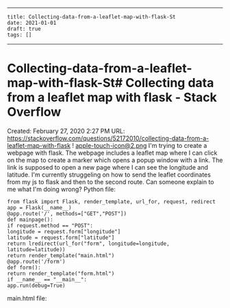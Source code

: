 
---
    title: Collecting-data-from-a-leaflet-map-with-flask-St
    date: 2021-01-01    
    draft: true
    tags: []
---
# Collecting-data-from-a-leaflet-map-with-flask-St# Collecting data from a leaflet map with flask - Stack Overflow
Created: February 27, 2020 2:27 PM
URL: https://stackoverflow.com/questions/52172010/collecting-data-from-a-leaflet-map-with-flask
!
[apple-touch-icon@2.png](Collecting%20data%20from%20a%20leaflet%20map%20with%20flask%20-%20St%20e9cb5ecdccdb4285b34f8c2c98711b48/apple-touch-icon2.png)
I'm trying to create a webpage with flask.
The webpage includes a leaflet map where I can click on the map to create a marker which opens a popup window with a link.
The link is supposed to open a new page where I can see the longitude and latitude.
I'm currently struggeling on how to send the leaflet coordinates from my js to flask and then to the second route.
Can someone explain to me what I'm doing wrong?
Python file:
```
from flask import Flask, render_template, url_for, request, redirect
app = Flask(__name__)
@app.route('/', methods=["GET","POST"])
def mainpage():
if request.method == "POST":
longitude = request.form["longitude"]
latitude = request.form["latitude"]
return lredirect(url_for("form", longitude=longitude, latitude=latitude))
return render_template("main.html")
@app.route('/form')
def form():
return render_template("form.html")
if __name__ == "__main__":
app.run(debug=True)
```
main.html file:
```
